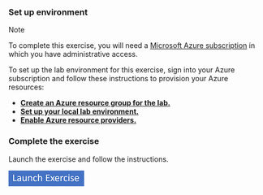 
### Set up environment

> [!NOTE]
> To complete this exercise, you will need a [Microsoft Azure subscription](https://azure.microsoft.com/free?azure-portal=true) in which you have administrative access.

To set up the lab environment for this exercise, sign into your Azure subscription and follow these instructions to provision your Azure resources:

- **[Create an Azure resource group for the lab.](https://go.microsoft.com/fwlink/?linkid=2295043&azure-portal=true)**
- **[Set up your local lab environment.](https://go.microsoft.com/fwlink/?linkid=2294752)**
- **[Enable Azure resource providers.](https://go.microsoft.com/fwlink/?linkid=2294853&azure-portal=true)**

### Complete the exercise

Launch the exercise and follow the instructions.

[![Button to launch exercise.](../media/launch-exercise.png)](https://go.microsoft.com/fwlink/?linkid=2294854&azure-portal=true)
